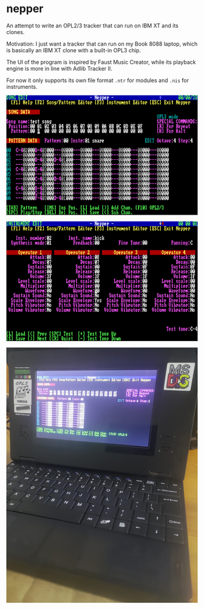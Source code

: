 # nepper

An attempt to write an OPL2/3 tracker that can run on IBM XT and its clones.

Motivation: I just want a tracker that can run on my Book 8088 laptop, which is basically an IBM XT clone with a built-in OPL3 chip.

The UI of the program is inspired by Faust Music Creator, while its playback engine is more in line with Adlib Tracker II.

For now it only supports its own file format `.ntr` for modules and `.nis` for instruments.

![1](/doc/img/nepper_000.png)

![2](/doc/img/nepper_001.png)

![3](/doc/img/nepper_book8088.png)
